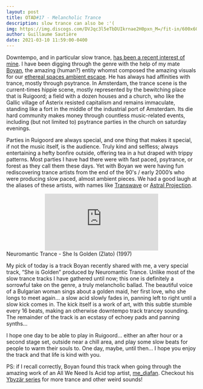 ```yaml
---
layout: post
title: OTAD#17 - Melancholic Trance
description: slow trance can also be :'(
img: https://img.discogs.com/DVJqc3l5eTbDUIkrnae2H0pxn_M=/fit-in/600x600/filters:strip_icc():format(jpeg):mode_rgb():quality(90)/discogs-images/R-623880-1273538122.jpeg.jpg
author: Guillaume Sautière
date: 2021-03-10 11:59:00-0400
---
```


Downtempo, and in particular slow trance, [has been a recent interest of mine](/music/4_otad). I have been digging through the genre with the help of my mate [Boyan](https://directive01.tumblr.com/), the amazing (human?) entity whomst composed the amazing visuals for our [ethereal spaces ambient escape](https://youtu.be/hVFlOjhWbJs). He has always had affinities with trance, mostly through psytrance. In Amsterdam, the trance scene is the current-times hippie scene, mostly represented by the bewitching place that is Ruigoord; a field with a dozen houses and a church, who like the Gallic village of Asterix resisted capitalism and remains immaculate, standing like a fort in the middle of the industrial port of Amsterdam. Its die hard community makes money through countless music-related events, including (but not limited to) psytrance parties in the church on saturday evenings.

Parties in Ruigoord are always special, and one thing that makes it special, if not the music itself, is the audience. Truly kind and selfless; always entertaining a hefty bonfire outside, offering tea in a hut draped with trippy patterns. Most parties I have had there were with fast paced, psytrance, or forest as they call them these days. Yet with Boyan we were having fun rediscovering trance artists from the end of the 90's / early 2000’s who were producing slow paced, almost ambient pieces. We had a good laugh at the aliases of these artists, with names like [Transwave](https://youtu.be/BXVMEAa1rk0) or [Astral Projection](https://youtu.be/pKbpajb3L_4).


<div class="row">
    <div class="col-sm mt-3 mt-md-0 video" align="center">
        <iframe src="https://www.youtube.com/embed/tDzhdZ82PXY" frameborder="0" allow="accelerometer; autoplay; encrypted-media; gyroscope; picture-in-picture" allowfullscreen></iframe>
    </div>
</div>

<div class="caption">
    Neuromantic Trance - She Is Golden (Zlato) (1997)
</div>


My pick of today is a track Boyan recently shared with me, a very special track, “She is Golden” produced by Neuromantic Trance. Unlike most of the slow trance tracks I have gathered until now; this one is definitely a sorrowful take on the genre, a truly melancholic ballad. The beautiful voice of a Bulgarian woman sings about a golden maid, her first love, who she longs to meet again… a slow acid slowly fades in, panning left to right until a slow kick comes in. The kick itself is a work of art, with this subtle stumble every 16 beats, making an otherwise downtempo track trancey sounding. The remainder of the track is an ecstasy of echoey pads and panning synths…

I hope one day to be able to play in Ruigoord… either an after hour or a second stage set, outside near a chill area, and play some slow beats for people to warm their souls to. One day, maybe, until then... I hope you enjoy the track and that life is kind with you.

PS: if I recall correctly, Boyan found this track when going through the amazing work of an All We Need Is Acid top artist, [me_diafan](https://soundcloud.com/me_diafan). Checkout his [Ybyzär series](https://soundcloud.com/me_diafan/sets/ybyzaer-on-radio-dy10) for more trance and other weird sounds!
